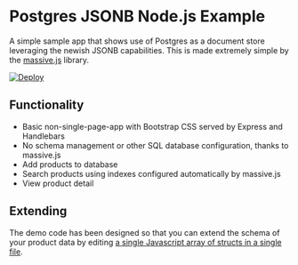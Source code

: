 # Postgres JSONB Node.js Example

A simple sample app that shows use of Postgres as a document store leveraging the newish JSONB capabilities. This is made extremely simple by the [massive.js](https://github.com/robconery/massive-js) library.

[![Deploy](https://www.herokucdn.com/deploy/button.png)](https://heroku.com/deploy)

## Functionality

* Basic non-single-page-app with Bootstrap CSS served by Express and Handlebars
* No schema management or other SQL database configuration, thanks to massive.js
* Add products to database
* Search products using indexes configured automatically by massive.js
* View product detail

## Extending

The demo code has been designed so that you can extend the schema of your product data by editing [a single Javascript array of structs in a single file](routes/products.js#L6-L9). 
